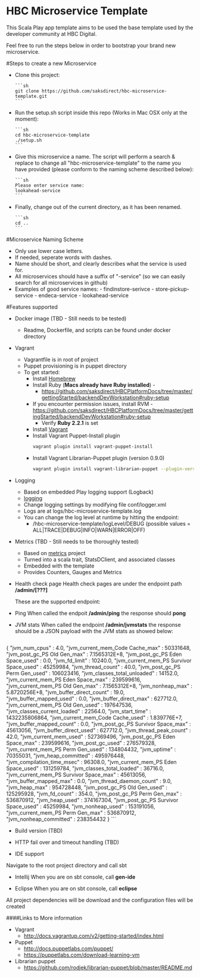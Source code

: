 HBC Microservice Template
=================================

This Scala Play app template aims to be used the base template used by the developer community at HBC Digital.

Feel free to run the steps below in order to bootstrap your brand new microservice.

#Steps to create a new Microservice

- Clone this project:

      ```sh
      git clone https://github.com/saksdirect/hbc-microservice-template.git
      ```
- Run the setup.sh script inside this repo (Works in Mac OSX only at the moment):

      ```sh
      cd hbc-microservice-template
      ./setup.sh
      ```
- Give this microservice a name. The script will perform a search & replace to change all "hbc-microservice-template" to the name you have provided (please conform to the naming scheme described below):

      ```sh
      Please enter service name:
      lookahead-service
      ```
- Finally, change out of the current directory, as it has been renamed.

      ```sh
      cd ..
      ```
#Microservice Naming Scheme
- Only use lower case letters.
- If needed, seperate words with dashes.
- Name should be short, and clearly describes what the service is used for.
- All microservices should have a suffix of "-service" (so we can easily search for all microservices in github)
- Examples of good service names:
      - findinstore-serivce
      - store-pickup-service
      - endeca-service
      - lookahead-service

#Features supported

- Docker image (TBD - Still needs to be tested)
  - Readme, Dockerfile, and scripts can be found under docker directory

- Vagrant
  - Vagrantfile is in root of project
  - Puppet provisioning is in puppet directory
  - To get started:
    - Install [Homebrew](https://github.com/saksdirect/HBCPlatformDocs/tree/master/gettingStarted/backendDevWorkstation#install-homebrew)
    - Install Ruby (**Macs already have Ruby installed**) -
      - https://github.com/saksdirect/HBCPlatformDocs/tree/master/gettingStarted/backendDevWorkstation#ruby-setup
    - If you encounter permission issues, install RVM -
      https://github.com/saksdirect/HBCPlatformDocs/tree/master/gettingStarted/backendDevWorkstation#ruby-setup
      - Verify **Ruby 2.2.1** is set
    - Install [Vagrant](https://github.com/saksdirect/HBCPlatformDocs/tree/master/gettingStarted/backendDevWorkstation#vagrant-setup)
    - Install Vagrant Puppet-Install plugin  
      ```sh
      vagrant plugin install vagrant-puppet-install
      ```
    - Install Vagrant Librarian-Puppet plugin (version 0.9.0)  
      ```sh
      vagrant plugin install vagrant-librarian-puppet --plugin-version 0.9.0
      ```
      
- Logging
  - Based on embedded Play logging support (Logback)
  - [logging](https://www.playframework.com/documentation/2.3.x/SettingsLogger)
  - Change logging settings by modifying file conf/logger.xml
  - Logs are at logs/hbc-microservice-template.log
  - You can change the log level at runtime by hitting the endpoint:
    - /hbc-microservice-template/logLevel/DEBUG (possible values = ALL|TRACE|DEBUG|INFO|WARN|ERROR|OFF)

- Metrics (TBD - Still needs to be thoroughly tested)
  - Based on [metrics](https://github.com/saksdirect/metrics) project 
  - Turned into a scala trait, StatsDClient, and associated classes
  - Embedded with the template
  - Provides Counters, Gauges and Metrics

- Health check page
    Health check pages are under the endpoint path **/admin/[???]**

    These are the supported endpoint:

 - Ping
    When called the endpoit **/admin/ping** the response should **pong**
    
 - JVM stats
    When called the endpoint **/admin/jvmstats** the response should be a JSON payload with the JVM stats as showed below:
    
    ```sh
{
  "jvm_num_cpus" : 4.0,
  "jvm_current_mem_Code Cache_max" : 50331648,
  "jvm_post_gc_PS Old Gen_max" : 7.1565312E+8,
  "jvm_post_gc_PS Eden Space_used" : 0.0,
  "jvm_fd_limit" : 10240.0,
  "jvm_current_mem_PS Survivor Space_used" : 45259984,
  "jvm_thread_count" : 40.0,
  "jvm_post_gc_PS Perm Gen_used" : 106023416,
  "jvm_classes_total_unloaded" : 14152.0,
  "jvm_current_mem_PS Eden Space_max" : 239599616,
  "jvm_current_mem_PS Old Gen_max" : 7.1565312E+8,
  "jvm_nonheap_max" : 5.8720256E+8,
  "jvm_buffer_direct_count" : 19.0,
  "jvm_buffer_mapped_used" : 0.0,
  "jvm_buffer_direct_max" : 627712.0,
  "jvm_current_mem_PS Old Gen_used" : 197647536,
  "jvm_classes_current_loaded" : 22564.0,
  "jvm_start_time" : 1432235806864,
  "jvm_current_mem_Code Cache_used" : 1.839776E+7,
  "jvm_buffer_mapped_count" : 0.0,
  "jvm_post_gc_PS Survivor Space_max" : 45613056,
  "jvm_buffer_direct_used" : 627712.0,
  "jvm_thread_peak_count" : 42.0,
  "jvm_current_mem_used" : 527369496,
  "jvm_post_gc_PS Eden Space_max" : 239599616,
  "jvm_post_gc_used" : 276579328,
  "jvm_current_mem_PS Perm Gen_used" : 134804432,
  "jvm_uptime" : 70355031,
  "jvm_heap_committed" : 495976448,
  "jvm_compilation_time_msec" : 96308.0,
  "jvm_current_mem_PS Eden Space_used" : 131259784,
  "jvm_classes_total_loaded" : 36716.0,
  "jvm_current_mem_PS Survivor Space_max" : 45613056,
  "jvm_buffer_mapped_max" : 0.0,
  "jvm_thread_daemon_count" : 9.0,
  "jvm_heap_max" : 954728448,
  "jvm_post_gc_PS Old Gen_used" : 125295928,
  "jvm_fd_count" : 354.0,
  "jvm_post_gc_PS Perm Gen_max" : 536870912,
  "jvm_heap_used" : 374167304,
  "jvm_post_gc_PS Survivor Space_used" : 45259984,
  "jvm_nonheap_used" : 153191056,
  "jvm_current_mem_PS Perm Gen_max" : 536870912,
  "jvm_nonheap_committed" : 238354432
}
    ```
 
 - Build version (TBD)

- HTTP fail over and timeout handling (TBD)

- IDE support

Navigate to the root project directory and call sbt

 - Intellij
   When you are on sbt console, call **gen-ide**
  
 - Eclipse
   When you are on sbt console, call **eclipse**

All project dependencies will be download and the configuration files will be created

####Links to More information
- Vagrant
  - http://docs.vagrantup.com/v2/getting-started/index.html
- Puppet
  - http://docs.puppetlabs.com/puppet/
  - https://puppetlabs.com/download-learning-vm
- Librarian puppet
  - https://github.com/rodjek/librarian-puppet/blob/master/README.md

